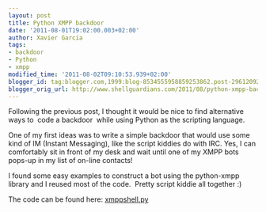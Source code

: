 ```yaml
---
layout: post
title: Python XMPP backdoor
date: '2011-08-01T19:02:00.003+02:00'
author: Xavier Garcia
tags:
- backdoor
- Python
- xmpp
modified_time: '2011-08-02T09:10:53.939+02:00'
blogger_id: tag:blogger.com,1999:blog-8534555958859253862.post-2961209277494548515
blogger_orig_url: http://www.shellguardians.com/2011/08/python-xmpp-backdoor.html
---
```

Following the previous post, I thought it would be nice to find alternative ways to  code a backdoor  while using Python as the scripting language.

One of my first ideas was to write a simple backdoor that would use some kind of IM (Instant Messaging), like the script kiddies do with IRC. Yes, I can comfortably sit in front of my desk and wait until one of my XMPP bots pops-up in my list of on-line contacts!

I found some easy examples to construct a bot using the python-xmpp library and I reused most of the code.  Pretty script kiddie all together :)

The code can be found here: [xmppshell.py](http://ghosthunter.googlecode.com/svn/trunk/scripts/xmppshell/xmppshell.py)
